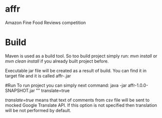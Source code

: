 # affr
Amazon Fine Food Reviews competition

# Build
Maven is used as a build tool. So too build project simply run:
*mvn install*
or 
*mvn clean install* if you already built project before.

Executable jar file will be created as a result of build.
You can find it in target file and it is called affr-<version>.jar

#Run
To run project you can simply next command:
java -jar affr-1.0.0-SNAPSHOT.jar "<full path to csv file>" translate=true

*translate=true* means that text of comments from csv file will be sent to mocked Google Translate API.
If this option is not specified then translation will be not performed by default.


